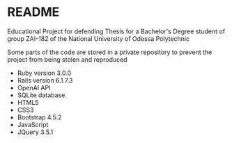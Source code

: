 # README
Educational Project for defending Thesis for a Bachelor's Degree student of group ZAI-182 of the National University of Odessa Polytechnic

Some parts of the code are stored in a private repository to prevent the project from being stolen and reproduced

* Ruby version 3.0.0
* Rails version 6.1.7.3
* OpenAI API
* SQLite database
* HTML5
* CSS3
* Bootstrap 4.5.2
* JavaScript
* JQuery 3.5.1
